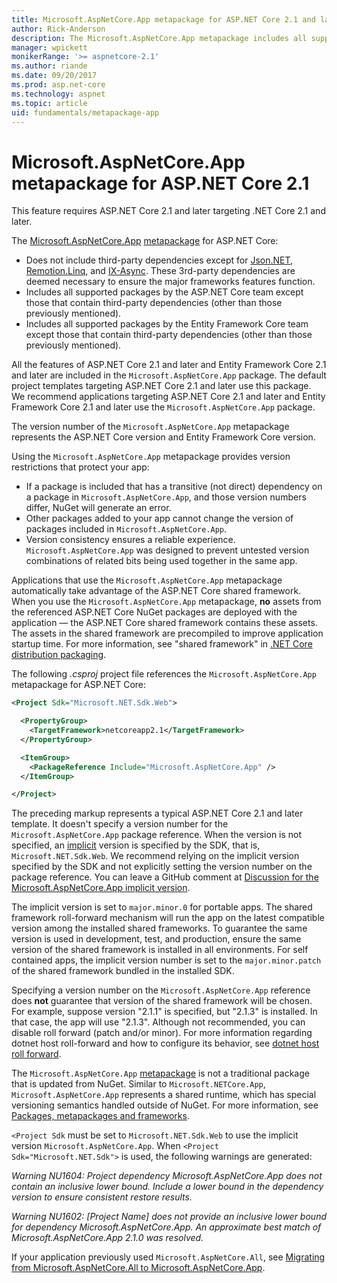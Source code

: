 ```yaml
---
title: Microsoft.AspNetCore.App metapackage for ASP.NET Core 2.1 and later
author: Rick-Anderson
description: The Microsoft.AspNetCore.App metapackage includes all supported ASP.NET Core and Entity Framework Core packages.
manager: wpickett
monikerRange: '>= aspnetcore-2.1'
ms.author: riande
ms.date: 09/20/2017
ms.prod: asp.net-core
ms.technology: aspnet
ms.topic: article
uid: fundamentals/metapackage-app
---
```

# Microsoft.AspNetCore.App metapackage for ASP.NET Core 2.1

This feature requires ASP.NET Core 2.1 and later targeting .NET Core 2.1 and later.

The [Microsoft.AspNetCore.App](https://www.nuget.org/packages/Microsoft.AspNetCore.App) [metapackage](/dotnet/core/packages#metapackages) for ASP.NET Core:

* Does not include third-party dependencies except for [Json.NET](https://www.nuget.org/packages/Newtonsoft.Json/), [Remotion.Linq](https://www.nuget.org/packages/Remotion.Linq/), and [IX-Async](https://www.nuget.org/packages/System.Interactive.Async/). These 3rd-party dependencies are deemed necessary to ensure the major frameworks features function.
* Includes all supported packages by the ASP.NET Core team except those that contain third-party dependencies (other than those previously mentioned).
* Includes all supported packages by the Entity Framework Core team except those that contain third-party dependencies (other than those previously mentioned).

All the features of ASP.NET Core 2.1 and later and Entity Framework Core 2.1 and later are included in the `Microsoft.AspNetCore.App` package. The default project templates targeting ASP.NET Core 2.1 and later use this package. We recommend applications targeting ASP.NET Core 2.1 and later and Entity Framework Core 2.1 and later use the `Microsoft.AspNetCore.App` package.

The version number of the `Microsoft.AspNetCore.App` metapackage represents the ASP.NET Core version and Entity Framework Core version.

Using the `Microsoft.AspNetCore.App` metapackage provides version restrictions that protect your app:

* If a package is included that has a transitive (not direct) dependency on a package in `Microsoft.AspNetCore.App`, and those version numbers differ, NuGet will generate an error.
* Other packages added to your app cannot change the version of packages included in `Microsoft.AspNetCore.App`.
* Version consistency ensures a reliable experience. `Microsoft.AspNetCore.App` was designed to prevent untested version combinations of related bits being used together in the same app.

Applications that use the `Microsoft.AspNetCore.App` metapackage automatically take advantage of the ASP.NET Core shared framework. When you use the `Microsoft.AspNetCore.App` metapackage, **no** assets from the referenced ASP.NET Core NuGet packages are deployed with the application &mdash; the ASP.NET Core shared framework contains these assets. The assets in the shared framework are precompiled to improve application startup time. For more information, see "shared framework" in [.NET Core distribution packaging](/dotnet/core/build/distribution-packaging).

The following *.csproj* project file references the `Microsoft.AspNetCore.App` metapackage for ASP.NET Core:

```xml
<Project Sdk="Microsoft.NET.Sdk.Web">

  <PropertyGroup>
    <TargetFramework>netcoreapp2.1</TargetFramework>
  </PropertyGroup>

  <ItemGroup>
    <PackageReference Include="Microsoft.AspNetCore.App" />
  </ItemGroup>

</Project>

```

The preceding markup represents a typical ASP.NET Core 2.1 and later template. It doesn't specify a version number for the `Microsoft.AspNetCore.App` package reference. When the version is not specified, an [implicit](https://github.com/dotnet/core/blob/master/release-notes/1.0/sdk/1.0-rc3-implicit-package-refs.md) version is specified by the SDK, that is, `Microsoft.NET.Sdk.Web`. We recommend relying on the implicit version specified by the SDK and not explicitly setting the version number on the package reference. You can leave a GitHub comment at [Discussion for the Microsoft.AspNetCore.App implicit version](https://github.com/aspnet/Docs/issues/6430).

The implicit version is set to `major.minor.0` for portable apps. The shared framework roll-forward mechanism will run the app on the latest compatible version among the installed shared frameworks. To guarantee the same version is used in development, test, and production, ensure the same version of the shared framework is installed in all environments. For self contained apps, the implicit version number is set to the `major.minor.patch` of the shared framework bundled in the installed SDK.

Specifying a version number on the `Microsoft.AspNetCore.App` reference does **not** guarantee that version of the shared framework will be chosen. For example, suppose version "2.1.1" is specified, but "2.1.3" is installed. In that case, the app will use "2.1.3". Although not recommended, you can disable roll forward (patch and/or minor). For more information regarding dotnet host roll-forward and how to configure its behavior, see [dotnet host roll forward](https://github.com/dotnet/core-setup/blob/master/Documentation/design-docs/roll-forward-on-no-candidate-fx.md).

The `Microsoft.AspNetCore.App` [metapackage](/dotnet/core/packages#metapackages) is not a traditional package that is updated from NuGet. Similar to `Microsoft.NETCore.App`, `Microsoft.AspNetCore.App` represents a shared runtime, which has special versioning semantics handled outside of NuGet. For more information, see [Packages, metapackages and frameworks](/dotnet/core/packages).

`<Project Sdk` must be set to `Microsoft.NET.Sdk.Web` to use the implicit version `Microsoft.AspNetCore.App`.  When `<Project Sdk="Microsoft.NET.Sdk">` is used, the following warnings are generated:

*Warning NU1604: Project dependency Microsoft.AspNetCore.App does not contain an inclusive lower bound. Include a lower bound in the dependency version to ensure consistent restore results.*

*Warning NU1602: [Project Name] does not provide an inclusive lower bound for dependency Microsoft.AspNetCore.App. An approximate best match of Microsoft.AspNetCore.App 2.1.0 was resolved.*

If your application previously used `Microsoft.AspNetCore.All`, see [Migrating from Microsoft.AspNetCore.All to Microsoft.AspNetCore.App](xref:fundamentals/metapackage#migrate).
